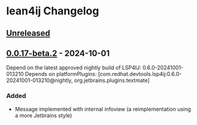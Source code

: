 <!-- Keep a Changelog guide -> https://keepachangelog.com -->

# lean4ij Changelog

## [Unreleased]

## [0.0.17-beta.2] - 2024-10-01

Depend on the latest approved nightly build of LSP4IJ: 0.6.0-20241001-013210
Depends on platformPlugins: [com.redhat.devtools.lsp4ij:0.6.0-20241001-013210@nightly, org.jetbrains.plugins.textmate]

### Added

- Message implemented with internal infoview (a reimplementation using a more Jetbrains style)

[Unreleased]: https://github.com/onriv/lean4ij/compare/v0.0.17-beta.2...HEAD
[0.0.17-beta.2]: https://github.com/onriv/lean4ij/commits/v0.0.17-beta.2
